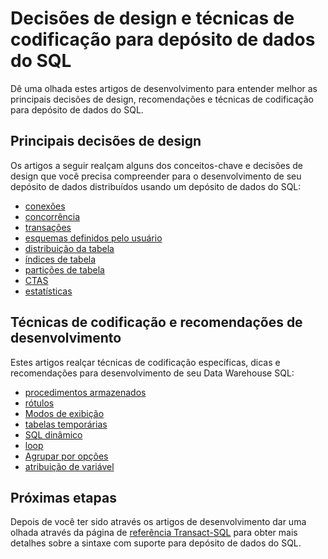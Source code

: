 <properties
   pageTitle="Projetar decisões e técnicas de codificação para desenvolvimento de SQL Data Warehouse | Microsoft Azure"
   description="Conceitos de desenvolvimento, decisões de design, recomendações e técnicas de codificação para depósito de dados do SQL."
   services="sql-data-warehouse"
   documentationCenter="NA"
   authors="jrowlandjones"
   manager="barbkess"
   editor=""/>

<tags
   ms.service="sql-data-warehouse"
   ms.devlang="NA"
   ms.topic="article"
   ms.tgt_pltfrm="NA"
   ms.workload="data-services"
   ms.date="08/16/2016"
   ms.author="jrj;barbkess;sonyama"/>

# <a name="design-decisions-and-coding-techniques-for-sql-data-warehouse"></a>Decisões de design e técnicas de codificação para depósito de dados do SQL

Dê uma olhada estes artigos de desenvolvimento para entender melhor as principais decisões de design, recomendações e técnicas de codificação para depósito de dados do SQL.

## <a name="key-design-decisions"></a>Principais decisões de design
Os artigos a seguir realçam alguns dos conceitos-chave e decisões de design que você precisa compreender para o desenvolvimento de seu depósito de dados distribuídos usando um depósito de dados do SQL:

- [conexões][]
- [concorrência][]
- [transações][]
- [esquemas definidos pelo usuário][]
- [distribuição da tabela][]
- [índices de tabela][]
- [partições de tabela][]
- [CTAS][]
- [estatísticas][]

## <a name="development-recommendations-and-coding-techniques"></a>Técnicas de codificação e recomendações de desenvolvimento
Estes artigos realçar técnicas de codificação específicas, dicas e recomendações para desenvolvimento de seu Data Warehouse SQL:

- [procedimentos armazenados][]
- [rótulos][]
- [Modos de exibição][]
- [tabelas temporárias][]
- [SQL dinâmico][]
- [loop][]
- [Agrupar por opções][]
- [atribuição de variável][]

## <a name="next-steps"></a>Próximas etapas
Depois de você ter sido através os artigos de desenvolvimento dar uma olhada através da página de [referência Transact-SQL][] para obter mais detalhes sobre a sintaxe com suporte para depósito de dados do SQL.

<!--Image references-->

<!--Article references-->
[concorrência]: ./sql-data-warehouse-develop-concurrency.md
[conexões]: ./sql-data-warehouse-connect-overview.md
[CTAS]: ./sql-data-warehouse-develop-ctas.md
[SQL dinâmico]: ./sql-data-warehouse-develop-dynamic-sql.md
[Agrupar por opções]: ./sql-data-warehouse-develop-group-by-options.md
[rótulos]: ./sql-data-warehouse-develop-label.md
[loop]: ./sql-data-warehouse-develop-loops.md
[estatísticas]: ./sql-data-warehouse-tables-statistics.md
[procedimentos armazenados]: ./sql-data-warehouse-develop-stored-procedures.md
[distribuição da tabela]: ./sql-data-warehouse-tables-distribute.md
[índices de tabela]: ./sql-data-warehouse-tables-index.md
[partições de tabela]: ./sql-data-warehouse-tables-partition.md
[tabelas temporárias]: ./sql-data-warehouse-tables-temporary.md
[transações]: ./sql-data-warehouse-develop-transactions.md
[esquemas definidos pelo usuário]: ./sql-data-warehouse-develop-user-defined-schemas.md
[atribuição de variável]: ./sql-data-warehouse-develop-variable-assignment.md
[Modos de exibição]: ./sql-data-warehouse-develop-views.md
[Referência Transact-SQL]: ./sql-data-warehouse-overview-reference.md

<!--MSDN references-->
[renaming objects]: https://msdn.microsoft.com/library/mt631611.aspx

<!--Other Web references-->
